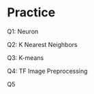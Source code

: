 # Practice  
Q1: Neuron                                          
                 
Q2: K Nearest Neighbors        
                            
Q3: K-means                              
            
Q4: TF Image Preprocessing                       
        
Q5         
